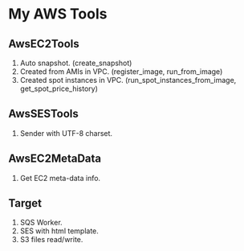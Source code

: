 # My AWS Tools

## AwsEC2Tools

1. Auto snapshot. (create_snapshot)
2. Created from AMIs in VPC. (register_image, run_from_image)
3. Created spot instances in VPC. (run_spot_instances_from_image, get_spot_price_history)

## AwsSESTools

1. Sender with UTF-8 charset.

## AwsEC2MetaData

1. Get EC2 meta-data info.

## Target

1. SQS Worker.
2. SES with html template.
3. S3 files read/write.
